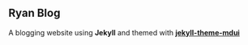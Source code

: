 ## Ryan Blog

A blogging website using **Jekyll** and themed with [**jekyll-theme-mdui**](https://github.com/KeJunMao/jekyll-theme-mdui)
